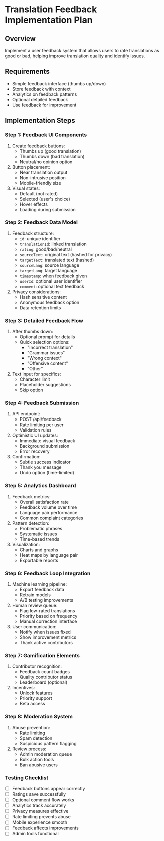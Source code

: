 # Translation Feedback Implementation Plan

## Overview
Implement a user feedback system that allows users to rate translations as good or bad, helping improve translation quality and identify issues.

## Requirements
- Simple feedback interface (thumbs up/down)
- Store feedback with context
- Analytics on feedback patterns
- Optional detailed feedback
- Use feedback for improvement

## Implementation Steps

### Step 1: Feedback UI Components
1. Create feedback buttons:
   - Thumbs up (good translation)
   - Thumbs down (bad translation)
   - Neutral/no opinion option
2. Button placement:
   - Near translation output
   - Non-intrusive position
   - Mobile-friendly size
3. Visual states:
   - Default (not rated)
   - Selected (user's choice)
   - Hover effects
   - Loading during submission

### Step 2: Feedback Data Model
1. Feedback structure:
   - `id`: unique identifier
   - `translationId`: linked translation
   - `rating`: good/bad/neutral
   - `sourceText`: original text (hashed for privacy)
   - `targetText`: translated text (hashed)
   - `sourceLang`: source language
   - `targetLang`: target language
   - `timestamp`: when feedback given
   - `userId`: optional user identifier
   - `comment`: optional text feedback
2. Privacy considerations:
   - Hash sensitive content
   - Anonymous feedback option
   - Data retention limits

### Step 3: Detailed Feedback Flow
1. After thumbs down:
   - Optional prompt for details
   - Quick selection options:
     - "Incorrect translation"
     - "Grammar issues"
     - "Wrong context"
     - "Offensive content"
     - "Other"
2. Text input for specifics:
   - Character limit
   - Placeholder suggestions
   - Skip option

### Step 4: Feedback Submission
1. API endpoint:
   - POST /api/feedback
   - Rate limiting per user
   - Validation rules
2. Optimistic UI updates:
   - Immediate visual feedback
   - Background submission
   - Error recovery
3. Confirmation:
   - Subtle success indicator
   - Thank you message
   - Undo option (time-limited)

### Step 5: Analytics Dashboard
1. Feedback metrics:
   - Overall satisfaction rate
   - Feedback volume over time
   - Language pair performance
   - Common complaint categories
2. Pattern detection:
   - Problematic phrases
   - Systematic issues
   - Time-based trends
3. Visualization:
   - Charts and graphs
   - Heat maps by language pair
   - Exportable reports

### Step 6: Feedback Loop Integration
1. Machine learning pipeline:
   - Export feedback data
   - Retrain models
   - A/B testing improvements
2. Human review queue:
   - Flag low-rated translations
   - Priority based on frequency
   - Manual correction interface
3. User communication:
   - Notify when issues fixed
   - Show improvement metrics
   - Thank active contributors

### Step 7: Gamification Elements
1. Contributor recognition:
   - Feedback count badges
   - Quality contributor status
   - Leaderboard (optional)
2. Incentives:
   - Unlock features
   - Priority support
   - Beta access

### Step 8: Moderation System
1. Abuse prevention:
   - Rate limiting
   - Spam detection
   - Suspicious pattern flagging
2. Review process:
   - Admin moderation queue
   - Bulk action tools
   - Ban abusive users

### Testing Checklist
- [ ] Feedback buttons appear correctly
- [ ] Ratings save successfully
- [ ] Optional comment flow works
- [ ] Analytics track accurately
- [ ] Privacy measures effective
- [ ] Rate limiting prevents abuse
- [ ] Mobile experience smooth
- [ ] Feedback affects improvements
- [ ] Admin tools functional